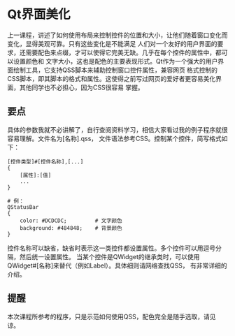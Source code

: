 # Qt界面美化
上一课程，讲述了如何使用布局来控制控件的位置和大小，让他们随着窗口变化而变化，显得美观可靠。只有这些变化是不能满足
人们对一个友好的用户界面的要求，还需要配色来点缀，才可以使得它完美无缺。几乎在每个控件的属性中，都可以设置颜色和
文字大小，这也是配色的主要表现形式。Qt作为一个强大的用户界面绘制工具，它支持QSS脚本来辅助控制窗口控件属性，兼容网页
格式控制的CSS脚本，即其脚本的格式和属性。这使得之前写过网页的爱好者更容易美化界面，其他同学也不必担心，因为CSS很容易
掌握。  
## 要点  
具体的参数我就不必讲解了，自行查阅资料学习，相信大家看过我的例子程序就很容易理解。文件名为[名称].qss，
文件语法参考CSS。控制某个控件，简写格式如下：
```
[控件类型]#[控件名称],[...]
{
    [属性]:[值]
    ...
}

# 例：
QStatusBar
{
    color: #DCDCDC;         # 文字颜色
    background: #484848;    # 背景颜色
}
```  
控件名称可以缺省，缺省时表示这一类控件都设置属性。多个控件可以用逗号分隔，然后统一设置属性。
当某个控件是QWidget的继承类时，可以使用QWidget#[名称]来替代（例如Label）。具体细则请网络查找QSS，
有非常详细的介绍。   
## 提醒  
本次课程所参考的程序，只是示范如何使用QSS，配色完全是随手选取，请见谅。